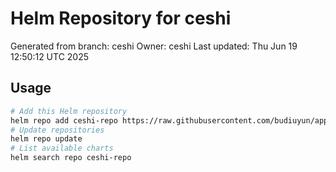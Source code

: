 # Helm Repository for ceshi
Generated from branch: ceshi
Owner: ceshi
Last updated: Thu Jun 19 12:50:12 UTC 2025

## Usage
```bash
# Add this Helm repository
helm repo add ceshi-repo https://raw.githubusercontent.com/budiuyun/appStore/helm-ceshi/
# Update repositories
helm repo update
# List available charts
helm search repo ceshi-repo
```
